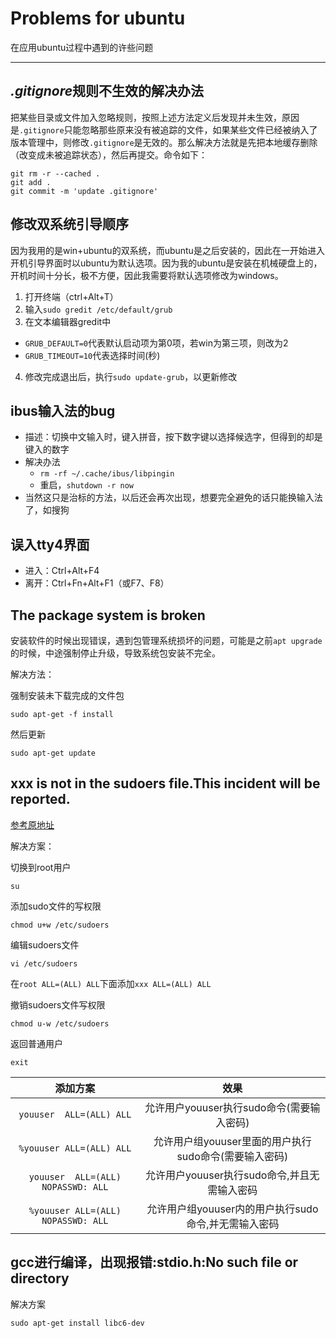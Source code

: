 # Problems for ubuntu

在应用ubuntu过程中遇到的许些问题

***

## *.gitignore*规则不生效的解决办法

把某些目录或文件加入忽略规则，按照上述方法定义后发现并未生效，原因是`.gitignore`只能忽略那些原来没有被追踪的文件，如果某些文件已经被纳入了版本管理中，则修改`.gitignore`是无效的。那么解决方法就是先把本地缓存删除（改变成未被追踪状态），然后再提交。命令如下：

    git rm -r --cached .
    git add .
    git commit -m 'update .gitignore'

## 修改双系统引导顺序

因为我用的是win+ubuntu的双系统，而ubuntu是之后安装的，因此在一开始进入开机引导界面时以ubuntu为默认选项。因为我的ubuntu是安装在机械硬盘上的，开机时间十分长，极不方便，因此我需要将默认选项修改为windows。

1. 打开终端（ctrl+Alt+T）
2. 输入`sudo gredit /etc/default/grub`
3. 在文本编辑器gredit中
+ `GRUB_DEFAULT=0`代表默认启动项为第0项，若win为第三项，则改为2
+ `GRUB_TIMEOUT=10`代表选择时间(秒)
4. 修改完成退出后，执行`sudo update-grub`，以更新修改

## ibus输入法的bug

+ 描述：切换中文输入时，键入拼音，按下数字键以选择候选字，但得到的却是键入的数字
+ 解决办法
	+ `rm -rf ~/.cache/ibus/libpingin`
	+ 重启，`shutdown -r now`
+ 当然这只是治标的方法，以后还会再次出现，想要完全避免的话只能换输入法了，如搜狗

## 误入tty4界面

+ 进入：Ctrl+Alt+F4
+ 离开：Ctrl+Fn+Alt+F1（或F7、F8）

## The package system is broken
安装软件的时候出现错误，遇到包管理系统损坏的问题，可能是之前`apt upgrade`的时候，中途强制停止升级，导致系统包安装不完全。

解决方法：

强制安装未下载完成的文件包
```
sudo apt-get -f install
```
然后更新
```
sudo apt-get update
```

## xxx is not in the sudoers file.This incident will be reported.
[参考原地址](http://www.cnblogs.com/xiaochaoyxc/p/6206481.html)

解决方案：

切换到root用户

	su

添加sudo文件的写权限

	chmod u+w /etc/sudoers

编辑sudoers文件

	vi /etc/sudoers

在`root ALL=(ALL) ALL`下面添加`xxx ALL=(ALL) ALL`

撤销sudoers文件写权限

	chmod u-w /etc/sudoers

返回普通用户

	exit


|添加方案|效果|
|:---:|:---:|
|`youuser  ALL=(ALL) ALL`           |允许用户youuser执行sudo命令(需要输入密码)              |
|`%youuser ALL=(ALL) ALL`           |允许用户组youuser里面的用户执行sudo命令(需要输入密码)  |
|`youuser  ALL=(ALL) NOPASSWD: ALL` |允许用户youuser执行sudo命令,并且无需输入密码           |
|`%youuser ALL=(ALL)  NOPASSWD: ALL` |允许用户组youuser内的用户执行sudo命令,并无需输入密码  |

## gcc进行编译，出现报错:stdio.h:No such file or directory

解决方案

```shell
sudo apt-get install libc6-dev
```

